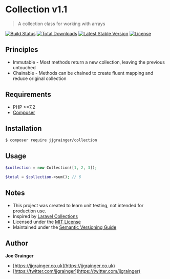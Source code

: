 # Collection v1.1

> A collection class for working with arrays

[![Build Status](https://travis-ci.org/jjgrainger/Collection.svg?branch=master)](https://travis-ci.org/jjgrainger/Collection) [![Total Downloads](https://poser.pugx.org/jjgrainger/collection/downloads)](https://packagist.org/packages/jjgrainger/collection) [![Latest Stable Version](https://poser.pugx.org/jjgrainger/collection/v/stable)](https://packagist.org/packages/jjgrainger/collection) [![License](https://poser.pugx.org/jjgrainger/collection/license)](https://packagist.org/packages/jjgrainger/collection)

## Principles

* Immutable - Most methods return a new collection, leaving the previous untouched
* Chainable - Methods can be chained to create fluent mapping and reduce original collection

## Requirements

* PHP >=7.2
* [Composer](https://getcomposer.org/)

## Installation

```
$ composer require jjgrainger/collection
```

## Usage

```php
$collection = new Collection([1, 2, 3]);

$total = $collection->sum(); // 6
```

## Notes

* This project was created to learn unit testing, not intended for production use.
* Inspired by [Laravel Collections](https://laravel.com/docs/5.8/collections)
* Licensed under the [MIT License](https://github.com/jjgrainger/wp-posttypes/blob/master/LICENSE)
* Maintained under the [Semantic Versioning Guide](https://semver.org)

## Author

**Joe Grainger**

* [https://jjgrainger.co.uk](https://jjgrainger.co.uk)
* [https://twitter.com/jjgrainger](https://twitter.com/jjgrainger)
